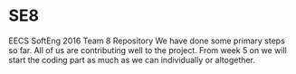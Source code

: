 # SE8
EECS SoftEng 2016 Team 8 Repository
We have done some primary steps so far. All of us are contributing well to the project.
From week 5 on we will start the coding part as much as we can individually or altogether.

